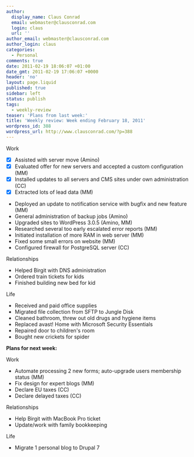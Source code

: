 ```yaml
---
author:
  display_name: Claus Conrad
  email: webmaster@clausconrad.com
  login: claus
  url: ''
author_email: webmaster@clausconrad.com
author_login: claus
categories:
  - Personal
comments: true
date: 2011-02-19 18:06:07 +01:00
date_gmt: 2011-02-19 17:06:07 +0000
header: 'no'
layout: page.liquid
published: true
sidebar: left
status: publish
tags:
  - weekly-review
teaser: 'Plans from last week:'
title: 'Weekly review: Week ending February 18, 2011'
wordpress_id: 388
wordpress_url: http://www.clausconrad.com/?p=388
---
```

Work

*   [X] Assisted with server move (Amino)
*   [X] Evaluated offer for new servers and accepted a custom configuration (MM)
*   [X] Installed updates to all servers and CMS sites under own administration (CC)
*   [X] Extracted lots of lead data (MM)
*   Deployed an update to notification service with bugfix and new feature (MM)
*   General administration of backup jobs (Amino)
*   Upgraded sites to WordPress 3.0.5 (Amino, MM)
*   Researched several too early escalated error reports (MM)
*   Initiated installation of more RAM in web server (MM)
*   Fixed some small errors on website (MM)
*   Configured firewall for PostgreSQL server (CC)

Relationships

*   Helped Birgit with DNS administration
*   Ordered train tickets for kids
*   Finished building new bed for kid

Life

*   Received and paid office supplies
*   Migrated file collection from SFTP to Jungle Disk
*   Cleaned bathroom, threw out old drugs and hygiene items
*   Replaced avast! Home with Microsoft Security Essentials
*   Repaired door to children's room
*   Bought new crickets for spider

**Plans for next week:**

Work

*   Automate processing 2 new forms; auto-upgrade users membership status (MM)
*   Fix design for expert blogs (MM)
*   Declare EU taxes (CC)
*   Declare delayed taxes (CC)

Relationships

*   Help Birgit with MacBook Pro ticket
*   Update/work with family bookkeeping

Life

*   Migrate 1 personal blog to Drupal 7

